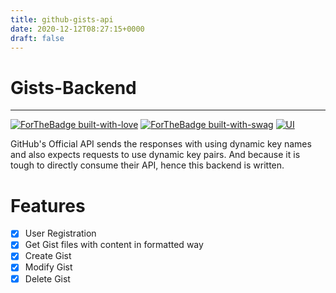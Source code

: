 ```yaml
---
title: github-gists-api
date: 2020-12-12T08:27:15+0000
draft: false
---
```

# Gists-Backend

---
[![ForTheBadge built-with-love](http://ForTheBadge.com/images/badges/built-with-love.svg)](https://GitHub.com/rithikjain/)
[![ForTheBadge built-with-swag](http://ForTheBadge.com/images/badges/built-with-swag.svg)](https://GitHub.com/rithikjain/)
[![UI ](https://img.shields.io/badge/Backend-Link%20to%20DOCS-orange?style=flat-square&logo=appveyor)](https://documenter.getpostman.com/view/10198604/SzYXWzH8?version=latest)

GitHub's Official API sends the responses with using dynamic key names and also expects requests to use dynamic key pairs. And because it is tough to directly consume their API, hence this backend is written.

# Features
- [x] User Registration
- [x] Get Gist files with content in formatted way
- [x] Create Gist
- [x] Modify Gist
- [x] Delete Gist
